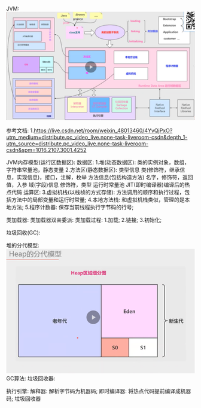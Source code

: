 JVM:
![img_1.png](img_1.png)

参考文档:
1.https://live.csdn.net/room/weixin_48013460/4YvQjPxO?utm_medium=distribute.pc_video_live.none-task-liveroom-csdn&depth_1-utm_source=distribute.pc_video_live.none-task-liveroom-csdn&spm=1016.2107.3001.4252

JVM内存模型(运行区数据区):
数据区:
    1.堆(动态数据区): 类的实例对象，数组，字符串常量池，静态变量
    2.方法区(静态数据区):
        类型信息
            类(修饰符，继承信息，实现信息)，接口，注解，枚举
        方法信息(包括构造方法)
            名字，修饰符，返回值，入参
        域(字段)信息
            修饰符，类型
        运行时常量池
        JIT(即时编译器)编译后的热点代码
运算区:
    3.虚拟机栈(以栈桢的方式存储): 方法调用的顺序和执行过程，包括方法中的局部变量和运行时常量;
    4.本地方法栈: 和虚拟机栈类似，管理的是本地方法;
    5.程序计数器: 保存当前线程执行字节码的行号;
    
类加载器:
类加载器双亲委派:
类加载过程:
    1.加载;
    2.链接;
    3.初始化;

垃圾回收(GC):

堆的分代模型:
![img.png](img.png)
GC算法:
垃圾回收器:

执行引擎:
    解释器: 解析字节码为机器码;
    即时编译器: 将热点代码提前编译成机器码;
    垃圾回收器 



